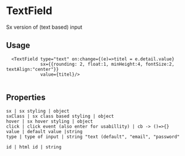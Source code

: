 # TextField

Sx version of (text based) input

## Usage
```markup
  <TextField type="text" on:change={(e)=>titel = e.detail.value}
             sx={{rounding: 2, float:1, minHeight:4, fontSize:2, textAlign:"center"}}
             value={titel}/>
   
```

## Properties
```properties
sx | sx styling | object
sxClass | sx class based styling | object
hover | sx hover styling | object
click | click event (also enter for usabillity) | cb -> ()=>{}
value | default value |string
type | type of input | string "text (default", "email", "password"

id | html id | string
```
